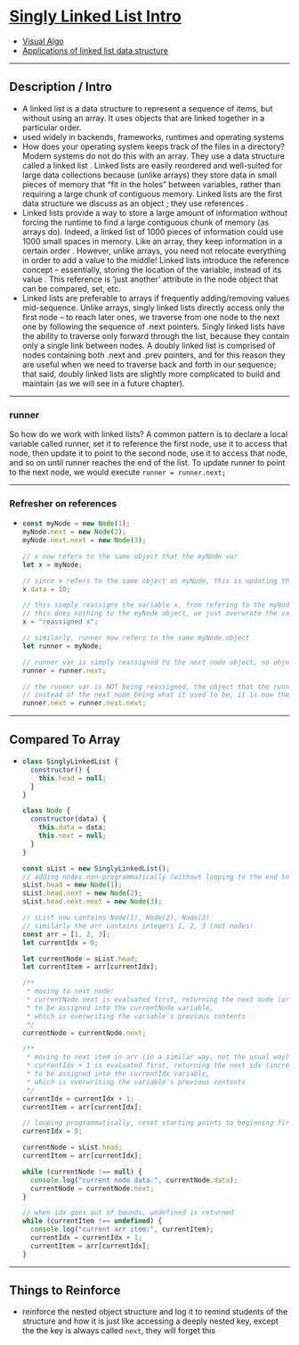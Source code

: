 # [Singly Linked List Intro](SinglyLinkedList.js)

- [Visual Algo](https://visualgo.net/en)
- [Applications of linked list data structure](https://www.geeksforgeeks.org/applications-of-linked-list-data-structure/)

---

## Description / Intro

- A linked list is a data structure to represent a sequence of items, but without using an array. It uses objects that are linked together in a particular order.
- used widely in backends, frameworks, runtimes and operating systems
- How does your operating system keeps track of the files in a directory? Modern systems do not do this with an array. They use a data structure called a linked list . Linked lists are easily reordered and well-suited for large data collections because (unlike arrays) they store data in small pieces of memory that “fit in the holes” between variables, rather than requiring a large chunk of contiguous memory. Linked lists are the first data structure we discuss as an object ; they use references .
- Linked lists provide a way to store a large amount of information without forcing the runtime to find a large contiguous chunk of memory (as arrays do). Indeed, a linked list of 1000 pieces of information could use 1000 small spaces in memory. Like an array, they keep information in a certain order . However, unlike arrays, you need not relocate everything in order to add a value to the middle! Linked lists introduce the reference concept – essentially, storing the location of the variable, instead of its value . This reference is ‘just another’ attribute in the node object that can be compared, set, etc.
- Linked lists are preferable to arrays if frequently adding/removing values mid-sequence. Unlike arrays, singly linked lists directly access only the first node – to reach later ones, we traverse from one node to the next one by following the sequence of .next pointers. Singly linked lists have the ability to traverse only forward through the list, because they contain only a single link between nodes. A doubly linked list is comprised of nodes containing both .next and .prev pointers, and for this reason they are useful when we need to traverse back and forth in our sequence; that said, doubly linked lists are slightly more complicated to build and maintain (as we will see in a future chapter).

---

### runner

So how do we work with linked lists? A common pattern is to declare a local variable called runner, set it to reference the first node, use it to access that node, then update it to point to the second node, use it to access that node, and so on until runner reaches the end of the list. To update runner to point to the next node, we would execute `runner = runner.next;`

---

### Refresher on references

- ```js
  const myNode = new Node(1);
  myNode.next = new Node(2);
  myNode.next.next = new Node(3);

  // x now refers to the same object that the myNode var
  let x = myNode;

  // since x refers to the same object as myNode, this is updating the same object by "reference"
  x.data = 10;

  // this simply reassigns the variable x, from refering to the myNode object to now being a string
  // this does nothing to the myNode object, we just overwrote the value of the x variable
  x = "reassigned x";

  // similarly, runner now refers to the same myNode object
  let runner = myNode;

  // runner var is simply reassigned to the next node object, no object was updated because it is just reassigning a var
  runner = runner.next;

  // the runner var is NOT being reassigned, the object that the runner var refers to is having it's next key UPDATED by reference
  // instead of the next node being what it used to be, it is now the next next node (old next is skipped now)
  runner.next = runner.next.next;
  ```

---

## Compared To Array

- ```js
  class SinglyLinkedList {
    constructor() {
      this.head = null;
    }
  }

  class Node {
    constructor(data) {
      this.data = data;
      this.next = null;
    }
  }

  const sList = new SinglyLinkedList();
  // adding nodes non-programmatically (without looping to the end to add)
  sList.head = new Node(1);
  sList.head.next = new Node(2);
  sList.head.next.next = new Node(3);

  // sList now contains Node(1), Node(2), Node(3)
  // similarly the arr contains integers 1, 2, 3 (not nodes)
  const arr = [1, 2, 3];
  let currentIdx = 0;

  let currentNode = sList.head;
  let currentItem = arr[currentIdx];

  /**
   * moving to next node:
   * currentNode.next is evaluated first, returning the next node (or null if no next)
   * to be assigned into the currentNode variable,
   * which is overwriting the variable's previous contents
   */
  currentNode = currentNode.next;

  /**
   * moving to next item in arr (in a similar way, not the usual way)
   * currentIdx + 1 is evaluated first, returning the next idx (incremented by 1)
   * to be assigned into the currentIdx variable,
   * which is overwriting the variable's previous contents
   */
  currentIdx = currentIdx + 1;
  currentItem = arr[currentIdx];

  // looping programmatically, reset starting points to beginning first
  currentIdx = 0;

  currentNode = sList.head;
  currentItem = arr[currentIdx];

  while (currentNode !== null) {
    console.log("current node data:", currentNode.data);
    currentNode = currentNode.next;
  }

  // when idx goes out of bounds, undefined is returned
  while (currentItem !== undefined) {
    console.log("current arr item:", currentItem);
    currentIdx = currentIdx + 1;
    currentItem = arr[currentIdx];
  }
  ```

---

## Things to Reinforce

- reinforce the nested object structure and log it to remind students of the structure and how it is just like accessing a deeply nested key, except the the key is always called `next`, they will forget this
